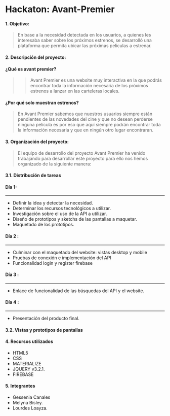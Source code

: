 # Hackaton: Avant-Premier

#### 1. Objetivo:
> En base a la necesidad detectada en los usuarios, a quienes les interesaba saber sobre los próximos estrenos, se desarrolló una plataforma que permita ubicar las próximas peliculas a estrenar.

#### 2. Descripción del proyecto:

#### ¿Qué es avant premier?
>> Avant Premier es una website muy interactiva en la que podrás encontrar toda la información necesaria de los próximos estrenos a lanzar en las carteleras locales.

#### ¿Por qué solo muestran estrenos?
> En Avant Premier sabemos que nuestros usuarios siempre están pendientes de las novedades del cine y que no desean perderse ninguna película es por eso que aquí siempre podrán encontrar toda la información necesaria y que en ningún otro lugar encontraran.

#### 3. Organización del proyecto:
>El equipo de desarrollo del proyecto Avant Premier ha venido trabajando para desarrollar este proyecto para ello nos hemos organizado de la siguiente manera:

#### 3.1. Distribución de tareas

#### Día 1:
----------------------------------------
- Definir la idea y detectar la necesidad.
- Determinar los recursos tecnológicos a utilizar.
- Investigación sobre el uso de la API a utilizar.
- Diseño de prototipos y sketchs de las pantallas a maquetar.
- Maquetado de los prototipos.

#### Día 2 :
----------------------------------------
- Culminar con el maquetado del website: vistas desktop y mobile
- Pruebas de conexión e implementación del API
- Funcionalidad login y register firebase

#### Día 3 :
----------------------------------------
- Enlace de funcionalidad de las búsquedas del API y el website.

#### Día 4 :
----------------------------------------
- Presentación del producto final.

#### 3.2. Vistas y prototipos de pantallas



#### 4. Recursos utilizados
* HTML5
* CSS
* MATERIALIZE
* JQUERY v3.2.1.
* FIREBASE

#### 5. Integrantes
* Gessenia Canales
* Melyna Bisley.
* Lourdes Loayza.
